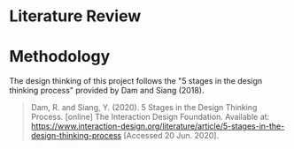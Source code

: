 # Literature Review

##

# Methodology

The design thinking of this project follows the "5 stages in the design thinking process" provided by Dam and Siang (2018).

> Dam, R. and Siang, Y. (2020). 5 Stages in the Design Thinking Process. [online] The Interaction Design Foundation. Available at: https://www.interaction-design.org/literature/article/5-stages-in-the-design-thinking-process [Accessed 20 Jun. 2020].

‌
